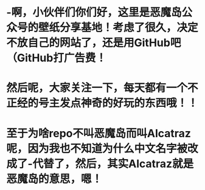 # -啊，小伙伴们你们好，这里是恶魔岛公众号的壁纸分享基地！考虑了很久，决定不放自己的网站了，还是用GitHub吧（GitHub打广告费！

#      然后呢，大家关注一下，每天都有一个不正经的号主发点神奇的好玩的东西哦！！
#      至于为啥repo不叫恶魔岛而叫Alcatraz呢，因为我也不知道为什么中文名字被改成了-代替了，然后，其实Alcatraz就是恶魔岛的意思，嗯！
